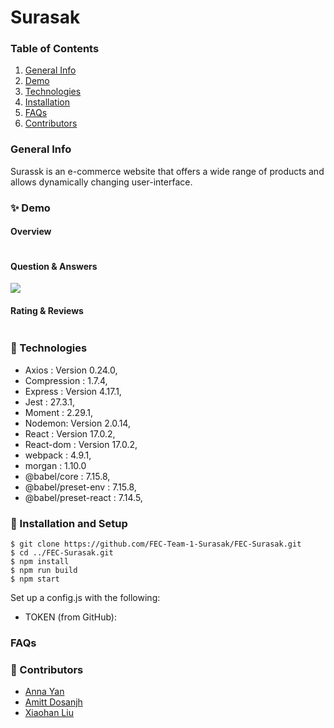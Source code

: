 # Surasak
### Table of Contents
1. [General Info](#🌴-General-Info)
2. [Demo](#✨-Demo)
3. [Technologies](#🧪-Technologies)
4. [Installation](#🚀-Installation)
5. [FAQs](#FAQS)
6. [Contributors](#🤝-Contributors)


### General Info
Surassk is an e-commerce website that offers a wide range of products and allows dynamically changing user-interface.

### ✨ Demo
#### Overview
![]()

#### Question & Answers
![](https://i.imgur.com/sKoUn29.gif)

#### Rating & Reviews
![]()

### 🧪 Technologies
* Axios : Version 0.24.0,
* Compression : 1.7.4,
* Express : Version 4.17.1,
* Jest : 27.3.1,
* Moment : 2.29.1,
* Nodemon: Version 2.0.14,
* React : Version 17.0.2,
* React-dom : Version 17.0.2,
* webpack : 4.9.1,
* morgan : 1.10.0
* @babel/core : 7.15.8,
* @babel/preset-env : 7.15.8,
* @babel/preset-react : 7.14.5,


### 🚀 Installation and Setup
```
$ git clone https://github.com/FEC-Team-1-Surasak/FEC-Surasak.git
$ cd ../FEC-Surasak.git
$ npm install
$ npm run build
$ npm start
```
Set up a config.js with the following: 

* TOKEN (from GitHub): 


### FAQs


### 🤝 Contributors
- [Anna Yan]()
- [Amitt Dosanjh]()
- [Xiaohan Liu]()
